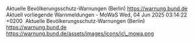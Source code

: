 Aktuelle Bevölkerungsschutz-Warnungen (Berlin) https://warnung.bund.de Aktuell vorliegende Warnmeldungen - MoWaS Wed, 04 Jun 2025 03:14:22 +0200 ![]() Aktuelle Bevölkerungsschutz-Warnungen (Berlin) https://warnung.bund.de https://warnung.bund.de/assets/images/icons/ic\_mowa.png
